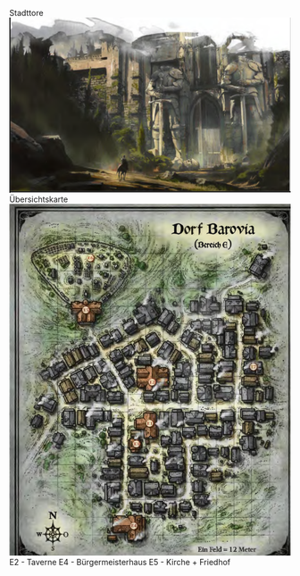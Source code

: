 Stadttore
![Bild](../Bilder/Barovia/Stadttor.png)
Übersichtskarte
![Bild](../Bilder/Barovia/Karte.png)
E2 - Taverne
E4 - Bürgermeisterhaus
E5 - Kirche + Friedhof